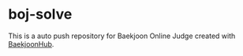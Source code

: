 # boj-solve
This is a auto push repository for Baekjoon Online Judge created with [BaekjoonHub](https://github.com/BaekjoonHub/BaekjoonHub).
